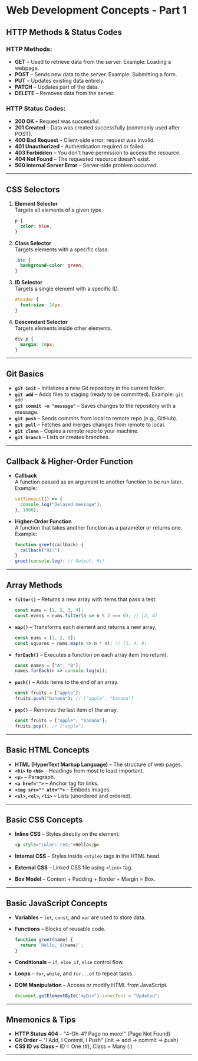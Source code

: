 # Web Development Concepts - Part 1

##  HTTP Methods & Status Codes

### HTTP Methods:
- **GET** – Used to retrieve data from the server. Example: Loading a webpage.
- **POST** – Sends new data to the server. Example: Submitting a form.
- **PUT** – Updates existing data entirely.
- **PATCH** – Updates part of the data.
- **DELETE** – Removes data from the server.

### HTTP Status Codes:
- **200 OK** – Request was successful.
- **201 Created** – Data was created successfully (commonly used after POST).
- **400 Bad Request** – Client-side error; request was invalid.
- **401 Unauthorized** – Authentication required or failed.
- **403 Forbidden** – You don't have permission to access the resource.
- **404 Not Found** – The requested resource doesn’t exist.
- **500 Internal Server Error** – Server-side problem occurred.

---

##  CSS Selectors

1. **Element Selector**  
   Targets all elements of a given type.  
   ```css
   p {
     color: blue;
   }
   ```

2. **Class Selector**  
   Targets elements with a specific class.  
   ```css
   .btn {
     background-color: green;
   }
   ```

3. **ID Selector**  
   Targets a single element with a specific ID.  
   ```css
   #header {
     font-size: 24px;
   }
   ```

4. **Descendant Selector**  
   Targets elements inside other elements.  
   ```css
   div p {
     margin: 10px;
   }
   ```

---

##  Git Basics

- **`git init`** – Initializes a new Git repository in the current folder.
- **`git add`** – Adds files to staging (ready to be committed). Example: `git add .`
- **`git commit -m "message"`** – Saves changes to the repository with a message.
- **`git push`** – Sends commits from local to remote repo (e.g., GitHub).
- **`git pull`** – Fetches and merges changes from remote to local.
- **`git clone`** – Copies a remote repo to your machine.
- **`git branch`** – Lists or creates branches.

---

##  Callback & Higher-Order Function

- **Callback**  
  A function passed as an argument to another function to be run later.  
  Example:  
  ```js
  setTimeout(() => {
    console.log("Delayed message");
  }, 1000);
  ```

- **Higher-Order Function**  
  A function that takes another function as a parameter or returns one.  
  Example:  
  ```js
  function greet(callback) {
    callback("Hi!");
  }
  greet(console.log); // Output: Hi!
  ```

---

##  Array Methods

- **`filter()`** – Returns a new array with items that pass a test.  
  ```js
  const nums = [1, 2, 3, 4];
  const evens = nums.filter(n => n % 2 === 0); // [2, 4]
  ```

- **`map()`** – Transforms each element and returns a new array.  
  ```js
  const nums = [1, 2, 3];
  const squares = nums.map(n => n * n); // [1, 4, 9]
  ```

- **`forEach()`** – Executes a function on each array item (no return).  
  ```js
  const names = ["A", "B"];
  names.forEach(n => console.log(n));
  ```

- **`push()`** – Adds items to the end of an array.  
  ```js
  const fruits = ["apple"];
  fruits.push("banana"); // ["apple", "banana"]
  ```

- **`pop()`** – Removes the last item of the array.  
  ```js
  const fruits = ["apple", "banana"];
  fruits.pop(); // ["apple"]
  ```

---

##  Basic HTML Concepts

- **HTML (HyperText Markup Language)** – The structure of web pages.
- **`<h1>` to `<h6>`** – Headings from most to least important.
- **`<p>`** – Paragraph.
- **`<a href="">`** – Anchor tag for links.
- **`<img src="" alt="">`** – Embeds images.
- **`<ul>`, `<ol>`, `<li>`** – Lists (unordered and ordered).

---

##  Basic CSS Concepts

- **Inline CSS** – Styles directly on the element:  
  ```html
  <p style="color: red;">Hello</p>
  ```

- **Internal CSS** – Styles inside `<style>` tags in the HTML head.
- **External CSS** – Linked CSS file using `<link>` tag.
- **Box Model** – Content + Padding + Border + Margin = Box.

---

##  Basic JavaScript Concepts

- **Variables** – `let`, `const`, and `var` are used to store data.
- **Functions** – Blocks of reusable code.  
  ```js
  function greet(name) {
    return `Hello, ${name}`;
  }
  ```

- **Conditionals** – `if`, `else if`, `else` control flow.
- **Loops** – `for`, `while`, and `for...of` to repeat tasks.
- **DOM Manipulation** – Access or modify HTML from JavaScript.  
  ```js
  document.getElementById("myDiv").innerText = "Updated";
  ```

---

##  Mnemonics & Tips

- **HTTP Status 404** – "4-Oh-4? Page no more!" (Page Not Found)
- **Git Order** – "I Add, I Commit, I Push" (init → add → commit → push)
- **CSS ID vs Class** – ID = One (#), Class = Many (.)

---


